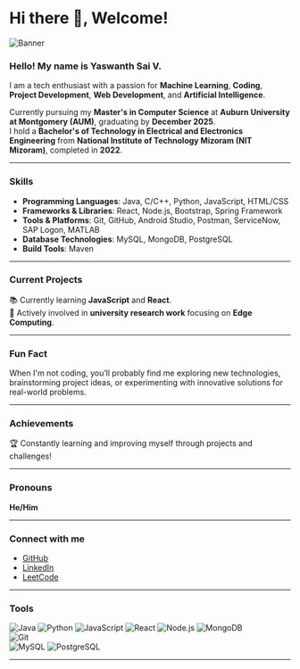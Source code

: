 # Hi there 👋, Welcome!

![Banner](https://user-images.githubusercontent.com/banner-placeholder) <!-- Replace with your custom banner URL -->

### Hello! My name is **Yaswanth Sai V**.  
I am a tech enthusiast with a passion for **Machine Learning**, **Coding**, **Project Development**, **Web Development**, and **Artificial Intelligence**.  

Currently pursuing my **Master's in Computer Science** at **Auburn University at Montgomery (AUM)**, graduating by **December 2025**.  
I hold a **Bachelor's of Technology in Electrical and Electronics Engineering** from **National Institute of Technology Mizoram (NIT Mizoram)**, completed in **2022**.

---

### Skills  
- **Programming Languages**: Java, C/C++, Python, JavaScript, HTML/CSS  
- **Frameworks & Libraries**: React, Node.js, Bootstrap, Spring Framework  
- **Tools & Platforms**: Git, GitHub, Android Studio, Postman, ServiceNow, SAP Logon, MATLAB  
- **Database Technologies**: MySQL, MongoDB, PostgreSQL  
- **Build Tools**: Maven  

---

### Current Projects  
📚 Currently learning **JavaScript** and **React**.  
🔬 Actively involved in **university research work** focusing on **Edge Computing**.

---

### Fun Fact  
When I'm not coding, you’ll probably find me exploring new technologies, brainstorming project ideas, or experimenting with innovative solutions for real-world problems.

---

### Achievements  
🏆 Constantly learning and improving myself through projects and challenges!

---

### Pronouns  
**He/Him**

---

### Connect with me  
- [GitHub](https://github.com/Yaswanth2120)  
- [LinkedIn](https://www.linkedin.com/in/yaswanth-sai-075a4816b/)  
- [LeetCode](https://leetcode.com/u/yaswanthsai2120/)  

---

### Tools  
![Java](https://img.shields.io/badge/-Java-007396?logo=java&logoColor=white&style=flat) 
![Python](https://img.shields.io/badge/-Python-3776AB?logo=python&logoColor=white&style=flat) 
![JavaScript](https://img.shields.io/badge/-JavaScript-F7DF1E?logo=javascript&logoColor=black&style=flat) 
![React](https://img.shields.io/badge/-React-61DAFB?logo=react&logoColor=black&style=flat) 
![Node.js](https://img.shields.io/badge/-Node.js-339933?logo=node.js&logoColor=white&style=flat) 
![MongoDB](https://img.shields.io/badge/-MongoDB-47A248?logo=mongodb&logoColor=white&style=flat)  
![Git](https://img.shields.io/badge/-Git-F05032?logo=git&logoColor=white&style=flat)  
![MySQL](https://img.shields.io/badge/-MySQL-4479A1?logo=mysql&logoColor=white&style=flat) 
![PostgreSQL](https://img.shields.io/badge/-PostgreSQL-336791?logo=postgresql&logoColor=white&style=flat)  

---

